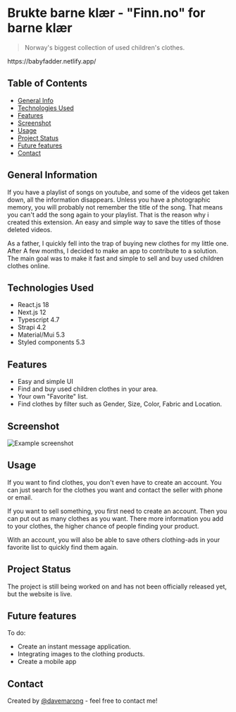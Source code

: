 # Brukte barne klær - "Finn.no" for barne klær

> Norway's biggest collection of used children's clothes.

<!-- > Live demo [_here_](https://www.example.com). If you have the project hosted somewhere, include the link here. --> https://babyfadder.netlify.app/

## Table of Contents

- [General Info](#general-information)
- [Technologies Used](#technologies-used)
- [Features](#features)
- [Screenshot](#screenshot)
- [Usage](#usage)
- [Project Status](#project-status)
- [Future features](#feature-features)
- [Contact](#contact)

## General Information

If you have a playlist of songs on youtube, and some of the videos get taken down, all the information disappears. Unless you have a photographic memory, you will probably not remember the title of the song. That means you can't add the song again to your playlist. That is the reason why i created this extension. An easy and simple way to save the titles of those deleted videos.

As a father, I quickly fell into the trap of buying new clothes for my little one. After A few months, I decided to make an app to contribute to a solution. The main goal was to make it fast and simple to sell and buy used children clothes online.

## Technologies Used

- React.js 18
- Next.js 12
- Typescript 4.7
- Strapi 4.2
- Material/Mui 5.3
- Styled components 5.3

## Features

- Easy and simple UI
- Find and buy used children clothes in your area.
- Your own "Favorite" list.
- Find clothes by filter such as Gender, Size, Color, Fabric and Location.

## Screenshot

![Example screenshot](./src/assets/images/BarneKl%C3%A6r.png)

## Usage

If you want to find clothes, you don't even have to create an account. You can just search for the clothes you want and contact the seller with phone or email.

If you want to sell something, you first need to create an account. Then you can put out as many clothes as you want. There more information you add to your clothes, the higher chance of people finding your product.

With an account, you will also be able to save others clothing-ads in your favorite list to quickly find them again.

## Project Status

The project is still being worked on and has not been officially released yet, but the website is live.

## Future features

To do:

- Create an instant message application.
- Integrating images to the clothing products.
- Create a mobile app

## Contact

Created by [@davemarong](https://www.codebydave.no/) - feel free to contact me!
